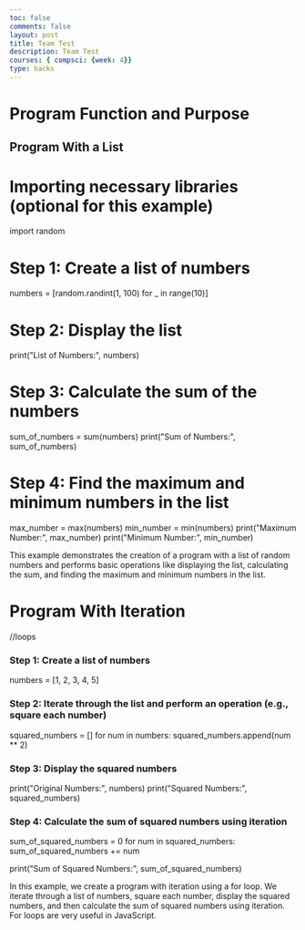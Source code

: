 ```yaml
---
toc: false
comments: false
layout: post
title: Team Test
description: Team Test
courses: { compsci: {week: 4}}
type: hacks
---
```



# Program Function and Purpose
## Program With a List

# Importing necessary libraries (optional for this example)
import random

# Step 1: Create a list of numbers
numbers = [random.randint(1, 100) for _ in range(10)]

# Step 2: Display the list
print("List of Numbers:", numbers)

# Step 3: Calculate the sum of the numbers
sum_of_numbers = sum(numbers)
print("Sum of Numbers:", sum_of_numbers)

# Step 4: Find the maximum and minimum numbers in the list
max_number = max(numbers)
min_number = min(numbers)
print("Maximum Number:", max_number)
print("Minimum Number:", min_number)

This example demonstrates the creation of a program with a list of random numbers and performs basic operations like displaying the list, calculating the sum, and finding the maximum and minimum numbers in the list.

# Program With Iteration
//loops

### Step 1: Create a list of numbers
numbers = [1, 2, 3, 4, 5]

### Step 2: Iterate through the list and perform an operation (e.g., square each number)
squared_numbers = []
for num in numbers:
    squared_numbers.append(num ** 2)

### Step 3: Display the squared numbers
print("Original Numbers:", numbers)
print("Squared Numbers:", squared_numbers)

### Step 4: Calculate the sum of squared numbers using iteration
sum_of_squared_numbers = 0
for num in squared_numbers:
    sum_of_squared_numbers += num

print("Sum of Squared Numbers:", sum_of_squared_numbers)

In this example, we create a program with iteration using a for loop. We iterate through a list of numbers, square each number, display the squared numbers, and then calculate the sum of squared numbers using iteration. For loops are very useful in JavaScript.


